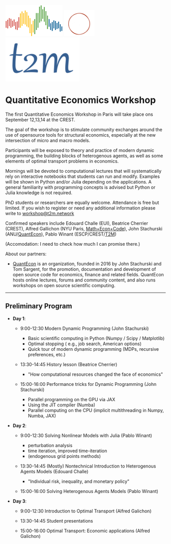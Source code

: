 ![](qe-logo-large.png)  ![](logotransparent.webp) ![](t2m.png)

# Quantitative Economics Workshop

The first Quantitative Economics Workshop in Paris will take place ons September 12,13,14 at the CREST.

The goal of the workshop is to stimulate community exchanges around the use of opensource tools for structural economics, especially at the new intersection of micro and macro models.

Participants will be exposed to theory and practice of modern dynamic programming, the building blocks of heterogenous agents, as well as some elements of optimal transport problems in economics.

Mornings will be devoted to computational lectures that will systematically rely on interactive notebooks that students can run and modify. Examples will be shown in Python and/or Julia depending on the applications. A general familiarity with programming concepts is advised but Python or Julia knowledge is not required.

PhD students or researchers are equally welcome. Attendance is free but limited. If you wish to register or need any additional information please write to workshop@t2m.network

Confirmed speakers include Edouard Challe (EUI), Beatrice Cherrier (CREST), Alfred Gallichon (NYU Paris, [Math+Econ+Code](https://www.math-econ-code.org/)), John Stachurski (ANU/[QuantEcon](https://quantecon.org/)), Pablo Winant (ESCP/CREST/[T2M](https://www.t2m.network/))

  (Accomodation: I need to check how much I can promise there.)

About our partners:
- [QuantEcon](https://quantecon.org/) is an organization, founded in 2016 by John Stachurski and Tom Sargent, for the promotion, documentation and development of open source code for economics, finance and related fields.  QuantEcon hosts online lectures, forums and community content, and also runs workshops on open source scientific computing.

---

## Preliminary Program


- __Day 1__: 

    - 9:00-12:30  Modern Dynamic Programming (John Stachurski)
        - Basic scientific computing in Python (Numpy / Scipy / Matplotlib)
        - Optimal stopping (    e.g., job search, American options)
        - Quick tour of modern dynamic programming (MDPs, recursive preferences, etc.)

    - 13:30-14:45 History lesson (Beatrice Cherrier)
        - "How computational resources changed the face of economics"
    
    - 15:00-16:00  Performance tricks for Dynamic Programming (John Stachurski)
        - Parallel programming on the GPU via JAX
        - Using the JIT compiler (Numba)
        - Parallel computing on the CPU (implicit multithreading in Numpy, Numba, JAX)
    
- __Day 2__:

    - 9:00-12:30  Solving Nonlinear Models with Julia (Pablo Winant)
        - perturbation analysis
        - time iteration, improved time-iteration
        - (endogenous grid points methods)

    - 13:30-14:45 (Mostly) Nontechnical Introduction to Heterogenous Agents Models (Edouard Challe)
        - "Individual risk, inequality, and monetary policy" 

    - 15:00-16:00 Solving Heterogenous Agents Models (Pablo Winant)

- __Day 3__:    

    - 9:00-12:30 Introduction to Optimal Transport (Alfred Galichon)

    - 13:30-14:45 Student presentations  

    - 15:00-16:00 Optimal Transport: Economic applications (Alfred Galichon)

